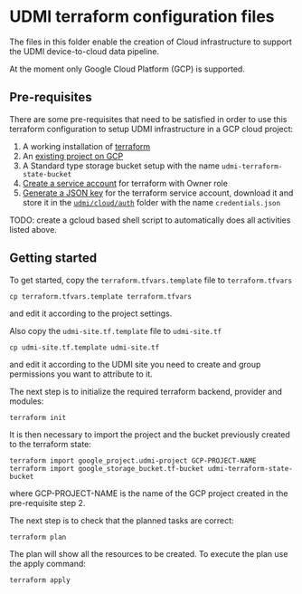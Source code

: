 # UDMI terraform configuration files

The files in this folder enable the creation of Cloud infrastructure to support the UDMI device-to-cloud data pipeline.

At the moment only Google Cloud Platform (GCP) is supported.

## Pre-requisites

There are some pre-requisites that need to be satisfied in order to use this terraform configuration to setup UDMI infrastructure in a GCP cloud project:

1. A working installation of [terraform](https://learn.hashicorp.com/tutorials/terraform/install-cli?in=terraform/gcp-get-started)
2. An [existing project on GCP](https://cloud.google.com/resource-manager/docs/creating-managing-projects)
3. A Standard type storage bucket setup with the name `udmi-terraform-state-bucket`
4. [Create a service account](https://cloud.google.com/iam/docs/creating-managing-service-accounts) for terraform with Owner role
5. [Generate a JSON key](https://cloud.google.com/iam/docs/creating-managing-service-account-keys) for the terraform service account, download it and store it in the [`udmi/cloud/auth`](./auth) folder with the name `credentials.json`

TODO: create a gcloud based shell script to automatically does all activities listed above.

## Getting started

To get started, copy the `terraform.tfvars.template` file to `terraform.tfvars`

```
cp terraform.tfvars.template terraform.tfvars
```

and edit it according to the project settings.

Also copy the `udmi-site.tf.template` file to `udmi-site.tf` 

```
cp udmi-site.tf.template udmi-site.tf
```

and edit it according to the UDMI site you need to create and group permissions you want to attribute to it.

The next step is to initialize the required terraform backend, provider and modules:

```
terraform init
```

It is then necessary to import the project and the bucket previously created to the terraform state:

```
terraform import google_project.udmi-project GCP-PROJECT-NAME
terraform import google_storage_bucket.tf-bucket udmi-terraform-state-bucket
```

where GCP-PROJECT-NAME is the name of the GCP project created in the pre-requisite step 2.

The next step is to check that the planned tasks are correct:

```
terraform plan
```

The plan will show all the resources to be created. To execute the plan use the apply command:

```
terraform apply
```

